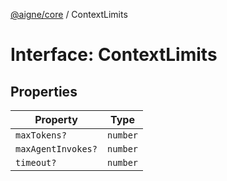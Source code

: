 [@aigne/core](../wiki/Home) / ContextLimits

# Interface: ContextLimits

## Properties

| Property                                        | Type     |
| ----------------------------------------------- | -------- |
| <a id="maxtokens"></a> `maxTokens?`             | `number` |
| <a id="maxagentinvokes"></a> `maxAgentInvokes?` | `number` |
| <a id="timeout"></a> `timeout?`                 | `number` |
